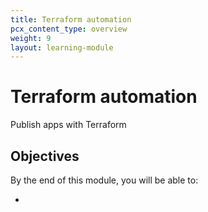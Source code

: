 ```yaml
---
title: Terraform automation
pcx_content_type: overview
weight: 9
layout: learning-module
---
```


# Terraform automation

Publish apps with Terraform

## Objectives

By the end of this module, you will be able to:

-

